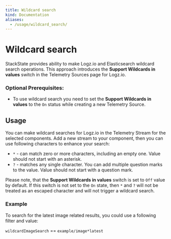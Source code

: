 ```yaml
---
title: Wildcard search
kind: Documentation
aliases:
  - /usage/wildcard_search/
---
```


# Wildcard search

StackState provides ability to make Logz.io and Elasticsearch wildcard search operations. This approach introduces the **Support Wildcards in values** switch in the Telemetry Sources page for Logz.io.

### Optional Prerequisites:

* To use wildcard search you need to set the **Support Wildcards in values** to the `On` status while creating a new Telemetry Source.

## Usage

You can make wildcard searches for Logz.io in the Telemetry Stream for the selected components. Add a new stream to your component, then you can use following characters to enhance your search:

* `*` - can match zero or more characters, including an empty one. Value should not start with an asterisk.
* `?` - matches any single character. You can add multiple question marks to the value. Value should not start with a question mark.

Please note, that the **Support Wildcards in values** switch is set to `Off` value by default. If this switch is not set to the `On` state, then `*` and `?` will not be treated as an escaped character and will not trigger a wildcard search.

### Example

To search for the latest image related results, you could use a following filter and value:

`wildcardImageSearch` == `example/image*latest`

